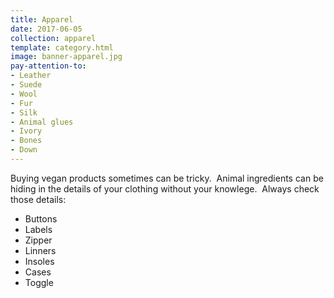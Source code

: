 ```yaml
---
title: Apparel
date: 2017-06-05
collection: apparel
template: category.html
image: banner-apparel.jpg
pay-attention-to: 
- Leather
- Suede
- Wool
- Fur
- Silk
- Animal glues
- Ivory
- Bones
- Down
---
```


Buying vegan products sometimes can be tricky.  
Animal ingredients can be hiding in the details of your clothing without your knowlege.  
Always check those details: 

- Buttons 
- Labels 
- Zipper  
- Linners 
- Insoles 
- Cases 
- Toggle